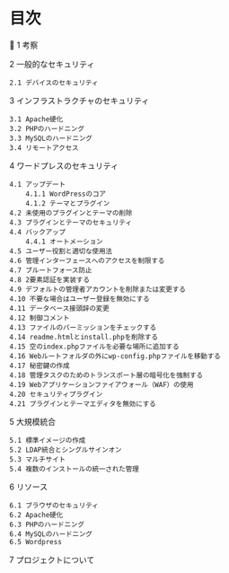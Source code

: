# 目次

1 考察

2 一般的なセキュリティ

    2.1 デバイスのセキュリティ 

3 インフラストラクチャのセキュリティ

    3.1 Apache硬化
    3.2 PHPのハードニング
    3.3 MySQLのハードニング
    3.4 リモートアクセス 

4 ワードプレスのセキュリティ

    4.1 アップデート
        4.1.1 WordPressのコア
        4.1.2 テーマとプラグイン 
    4.2 未使用のプラグインとテーマの削除
    4.3 プラグインとテーマのセキュリティ
    4.4 バックアップ
        4.4.1 オートメーション 
    4.5 ユーザー役割と適切な使用法
    4.6 管理インターフェースへのアクセスを制限する
    4.7 ブルートフォース防止
    4.8 2要素認証を実装する
    4.9 デフォルトの管理者アカウントを削除または変更する
    4.10 不要な場合はユーザー登録を無効にする
    4.11 データベース接頭辞の変更
    4.12 制御コメント
    4.13 ファイルのパーミッションをチェックする
    4.14 readme.htmlとinstall.phpを削除する
    4.15 空のindex.phpファイルを必要な場所に追加する
    4.16 Webルートフォルダの外にwp-config.phpファイルを移動する
    4.17 秘密鍵の作成
    4.18 管理タスクのためのトランスポート層の暗号化を強制する
    4.19 Webアプリケーションファイアウォール（WAF）の使用
    4.20 セキュリティプラグイン
    4.21 プラグインとテーマエディタを無効にする 

5 大規模統合

    5.1 標準イメージの作成
    5.2 LDAP統合とシングルサインオン
    5.3 マルチサイト
    5.4 複数のインストールの統一された管理 

6 リソース

    6.1 ブラウザのセキュリティ
    6.2 Apache硬化
    6.3 PHPのハードニング
    6.4 MySQLのハードニング
    6.5 Wordpress 

7 プロジェクトについて 